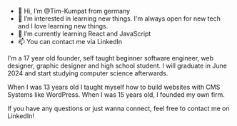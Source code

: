 - 👋 Hi, I’m @Tim-Kumpat from germany
- 👀 I’m interested in learning new things. I'm always open for new tech and I love learning new things.
- 🌱 I’m currently learning React and JavaScript
- 📫 You can contact me via LinkedIn

I'm a 17 year old founder, self taught beginner software engineer, web designer, graphic designer and high school student. I will graduate in June 2024 and start studying computer science afterwards.

When I was 13 years old I taught myself how to build websites with CMS Systems like WordPress. When I was 15 years old, I founded my own firm.

If you have any questions or just wanna connect, feel free to contact me on LinkedIn!

<!---
Tim-Kumpat/Tim-Kumpat is a ✨ special ✨ repository because its `README.md` (this file) appears on your GitHub profile.
You can click the Preview link to take a look at your changes.
--->
